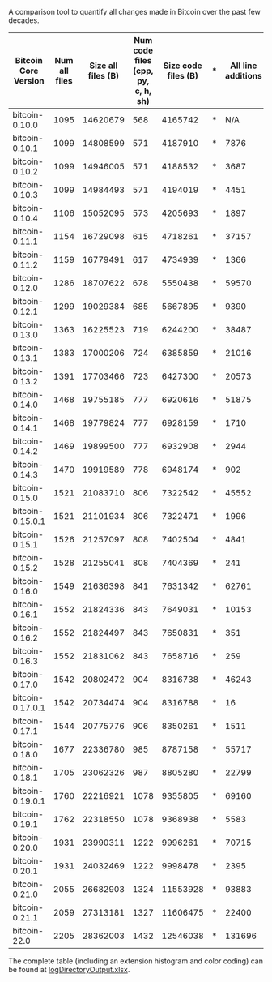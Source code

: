 A comparison tool to quantify all changes made in Bitcoin over the past few decades.

| Bitcoin Core Version | Num all files | Size all files (B) | Num code files (cpp, py, c, h, sh) | Size code files (B) | \* | All line additions | All line removals | All files changed | Ratio all files changed | All changed bytes | Ratio all bytes changed (B) | \* | Code line additions | Code line removals | Code files changed | Ratio code files changed | Code changed bytes (B) | Ratio code bytes changed |
| -------------------- | ------------- | ------------------ | ---------------------------------- | ------------------- | -- | ------------------ | ----------------- | ----------------- | ----------------------- | ----------------- | --------------------------- | -- | ------------------- | ------------------ | ------------------ | ------------------------ | ---------------------- | ------------------------ |
| bitcoin-0.10.0       | 1095          | 14620679           | 568                                | 4165742             | \* | N/A                  | N/A                 | N/A                 | N/A                   | N/A                 | N/A                       | \* | N/A                   | N/A                  | N/A                  | N/A                    | N/A                      | N/A                    |
| bitcoin-0.10.1       | 1099          | 14808599           | 571                                | 4187910             | \* | 7876               | 3561              | 102               | 9.28%                   | 6471407           | 43.70%                      | \* | 777                 | 344                | 28                 | 4.90%                    | 638374                 | 15.24%                   |
| bitcoin-0.10.2       | 1099          | 14946005           | 571                                | 4188532             | \* | 3687               | 703               | 80                | 7.28%                   | 5857121           | 39.19%                      | \* | 23                  | 8                  | 5                  | 0.88%                    | 82531                  | 1.97%                    |
| bitcoin-0.10.3       | 1099          | 14984493           | 571                                | 4194019             | \* | 4451               | 3633              | 99                | 9.01%                   | 6424300           | 42.87%                      | \* | 151                 | 56                 | 29                 | 5.08%                    | 769042                 | 18.34%                   |
| bitcoin-0.10.4       | 1106          | 15052095           | 573                                | 4205693             | \* | 1897               | 454               | 62                | 5.61%                   | 1746251           | 11.60%                      | \* | 519                 | 264                | 30                 | 5.24%                    | 624440                 | 14.85%                   |
| bitcoin-0.11.1       | 1154          | 16729098           | 615                                | 4718261             | \* | 37157              | 24777             | 773               | 66.98%                  | 12486528          | 74.64%                      | \* | 23678               | 9482               | 439                | 71.38%                   | 3744208                | 79.36%                   |
| bitcoin-0.11.2       | 1159          | 16779491           | 617                                | 4734939             | \* | 1366               | 465               | 65                | 5.61%                   | 1127026           | 6.72%                       | \* | 643                 | 281                | 37                 | 6.00%                    | 827752                 | 17.48%                   |
| bitcoin-0.12.0       | 1286          | 18707622           | 678                                | 5550438             | \* | 59570              | 21951             | 808               | 62.83%                  | 13262892          | 70.90%                      | \* | 32067               | 8814               | 448                | 66.08%                   | 4430289                | 79.82%                   |
| bitcoin-0.12.1       | 1299          | 19029384           | 685                                | 5667895             | \* | 9390               | 1323              | 93                | 7.16%                   | 3893945           | 20.46%                      | \* | 2741                | 148                | 45                 | 6.57%                    | 1182273                | 20.86%                   |
| bitcoin-0.13.0       | 1363          | 16225523           | 719                                | 6244200             | \* | 38487              | 80008             | 619               | 45.41%                  | 10230288          | 63.05%                      | \* | 21292               | 6669               | 355                | 49.37%                   | 4078487                | 65.32%                   |
| bitcoin-0.13.1       | 1383          | 17000206           | 724                                | 6385859             | \* | 21016              | 2433              | 247               | 17.86%                  | 7642750           | 44.96%                      | \* | 3531                | 782                | 121                | 16.71%                   | 2235961                | 35.01%                   |
| bitcoin-0.13.2       | 1391          | 17703466           | 723                                | 6427300             | \* | 20573              | 2311              | 196               | 14.09%                  | 5572840           | 31.48%                      | \* | 2381                | 618                | 118                | 16.32%                   | 2621440                | 40.79%                   |
| bitcoin-0.14.0       | 1468          | 19755185           | 777                                | 6920616             | \* | 51875              | 24470             | 722               | 49.18%                  | 13245553          | 67.05%                      | \* | 26620               | 13381              | 475                | 61.13%                   | 5392595                | 77.92%                   |
| bitcoin-0.14.1       | 1468          | 19779824           | 777                                | 6928159             | \* | 1710               | 906               | 48                | 3.27%                   | 2807832           | 14.20%                      | \* | 223                 | 64                 | 25                 | 3.22%                    | 849533                 | 12.26%                   |
| bitcoin-0.14.2       | 1469          | 19899500           | 777                                | 6932908             | \* | 2944               | 283               | 41                | 2.79%                   | 2405978           | 12.09%                      | \* | 135                 | 23                 | 10                 | 1.29%                    | 400907                 | 5.78%                    |
| bitcoin-0.14.3       | 1470          | 19919589           | 778                                | 6948174             | \* | 902                | 319               | 42                | 2.86%                   | 1166387           | 5.86%                       | \* | 656                 | 232                | 27                 | 3.47%                    | 1001480                | 14.41%                   |
| bitcoin-0.15.0       | 1521          | 21083710           | 806                                | 7322542             | \* | 45552              | 19397             | 671               | 44.12%                  | 11319794          | 53.69%                      | \* | 25626               | 14262              | 485                | 60.17%                   | 5955511                | 81.33%                   |
| bitcoin-0.15.0.1     | 1521          | 21101934           | 806                                | 7322471             | \* | 1996               | 954               | 19                | 1.25%                   | 1389889           | 6.59%                       | \* | 3                   | 3                  | 2                  | 0.25%                    | 38348                  | 0.52%                    |
| bitcoin-0.15.1       | 1526          | 21257097           | 808                                | 7402504             | \* | 4841               | 1817              | 162               | 10.62%                  | 2968877           | 13.97%                      | \* | 3567                | 1664               | 144                | 17.82%                   | 2733955                | 36.93%                   |
| bitcoin-0.15.2       | 1528          | 21255041           | 808                                | 7404369             | \* | 241                | 266               | 23                | 1.51%                   | 629636            | 2.96%                       | \* | 70                  | 44                 | 13                 | 1.61%                    | 526970                 | 7.12%                    |
| bitcoin-0.16.0       | 1549          | 21636398           | 841                                | 7631342             | \* | 62761              | 23191             | 879               | 56.75%                  | 15292771          | 70.68%                      | \* | 18056               | 12256              | 602                | 71.58%                   | 6290997                | 82.44%                   |
| bitcoin-0.16.1       | 1552          | 21824336           | 843                                | 7649031             | \* | 10153              | 5670              | 124               | 7.99%                   | 7487886           | 34.31%                      | \* | 621                 | 202                | 57                 | 6.76%                    | 1663849                | 21.75%                   |
| bitcoin-0.16.2       | 1552          | 21824497           | 843                                | 7650831             | \* | 351                | 311               | 70                | 4.51%                   | 1905224           | 8.73%                       | \* | 294                 | 215                | 63                 | 7.47%                    | 1807173                | 23.62%                   |
| bitcoin-0.16.3       | 1552          | 21831062           | 843                                | 7658716             | \* | 259                | 76                | 14                | 0.90%                   | 564825            | 2.59%                       | \* | 216                 | 7                  | 8                  | 0.95%                    | 478428                 | 6.25%                    |
| bitcoin-0.17.0       | 1542          | 20802472           | 904                                | 8316738             | \* | 46243              | 65382             | 961               | 62.32%                  | 14650500          | 70.43%                      | \* | 33372               | 17361              | 630                | 69.69%                   | 6621153                | 79.61%                   |
| bitcoin-0.17.0.1     | 1542          | 20734474           | 904                                | 8316788             | \* | 16                 | 1082              | 6                 | 0.39%                   | 116360            | 0.56%                       | \* | 5                   | 5                  | 3                  | 0.33%                    | 53335                  | 0.64%                    |
| bitcoin-0.17.1       | 1544          | 20775776           | 906                                | 8350261             | \* | 1511               | 485               | 126               | 8.16%                   | 2008397           | 9.67%                       | \* | 1316                | 430                | 112                | 12.36%                   | 1808633                | 21.66%                   |
| bitcoin-0.18.0       | 1677          | 22336780           | 985                                | 8787158             | \* | 55717              | 20566             | 807               | 48.12%                  | 14667105          | 65.66%                      | \* | 24525               | 13331              | 560                | 56.85%                   | 6287773                | 71.56%                   |
| bitcoin-0.18.1       | 1705          | 23062326           | 987                                | 8805280             | \* | 22799              | 2006              | 120               | 7.04%                   | 5148370           | 22.32%                      | \* | 913                 | 444                | 55                 | 5.57%                    | 1705869                | 19.37%                   |
| bitcoin-0.19.0.1     | 1760          | 22216921           | 1078                               | 9355805             | \* | 69160              | 98855             | 966               | 54.89%                  | 15446736          | 69.53%                      | \* | 26436               | 13471              | 629                | 58.35%                   | 7396524                | 79.06%                   |
| bitcoin-0.19.1       | 1762          | 22318550           | 1078                               | 9368938             | \* | 5583               | 4294              | 114               | 6.47%                   | 5964607           | 26.72%                      | \* | 415                 | 126                | 56                 | 5.19%                    | 1523825                | 16.26%                   |
| bitcoin-0.20.0       | 1931          | 23990311           | 1222                               | 9996261             | \* | 70715              | 31185             | 1219              | 63.13%                  | 17681031          | 73.70%                      | \* | 35534               | 17480              | 922                | 75.45%                   | 8470069                | 84.73%                   |
| bitcoin-0.20.1       | 1931          | 24032469           | 1222                               | 9998478             | \* | 2395               | 1469              | 79                | 4.09%                   | 4898783           | 20.38%                      | \* | 316                 | 276                | 39                 | 3.19%                    | 1256437                | 12.57%                   |
| bitcoin-0.21.0       | 2055          | 26682903           | 1324                               | 11553928            | \* | 93883              | 34260             | 1147              | 55.82%                  | 19473261          | 72.98%                      | \* | 53457               | 18912              | 842                | 63.60%                   | 9388512                | 81.26%                   |
| bitcoin-0.21.1       | 2059          | 27313181           | 1327                               | 11606475            | \* | 22400              | 8470              | 127               | 6.17%                   | 8674266           | 31.76%                      | \* | 1845                | 634                | 53                 | 3.99%                    | 1630172                | 14.05%                   |
| bitcoin-22.0         | 2205          | 28362003           | 1432                               | 12546038            | \* | 131696             | 129836            | 1381              | 62.63%                  | 21394510          | 75.43%                      | \* | 46319               | 22534              | 983                | 68.65%                   | 10467719               | 83.43%                   |

The complete table (including an extension histogram and color coding) can be found at [logDirectoryOutput.xlsx](logDirectoryOutput.xlsx).
